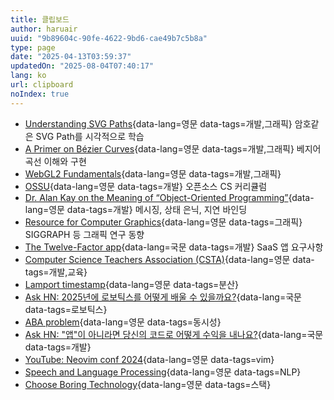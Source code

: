 ```yaml
---
title: 클립보드
author: haruair
uuid: "9b89604c-90fe-4622-9bd6-cae49b7c5b8a"
type: page
date: "2025-04-13T03:59:37"
updatedOn: "2025-08-04T07:40:17"
lang: ko
url: clipboard
noIndex: true
---
```


<div class="bookmark-tags --col-1"></div>

- [Understanding SVG Paths](https://www.nan.fyi/svg-paths){data-lang=영문 data-tags=개발,그래픽} 암호같은 SVG Path를 시각적으로 학습
- [A Primer on Bézier Curves](https://pomax.github.io/bezierinfo/){data-lang=영문 data-tags=개발,그래픽} 베지어 곡선 이해와 구현
- [WebGL2 Fundamentals](https://webgl2fundamentals.org/){data-lang=영문 data-tags=개발,그래픽}
- [OSSU](https://github.com/ossu/computer-science){data-lang=영문 data-tags=개발} 오픈소스 CS 커리큘럼
- [Dr. Alan Kay on the Meaning of “Object-Oriented Programming”](https://www.purl.org/stefan_ram/pub/doc_kay_oop_en){data-lang=영문 data-tags=개발} 메시징, 상태 은닉, 지연 바인딩
- [Resource for Computer Graphics](https://kesen.realtimerendering.com/){data-lang=영문 data-tags=그래픽} SIGGRAPH 등 그래픽 연구 동향
- [The Twelve-Factor app](https://12factor.net/ko/){data-lang=국문 data-tags=개발} SaaS 앱 요구사항
- [Computer Science Teachers Association (CSTA)](https://csteachers.org/){data-lang=영문 data-tags=개발,교육}
- [Lamport timestamp](https://en.wikipedia.org/wiki/Lamport_timestamp){data-lang=영문 data-tags=분산}
- [Ask HN: 2025년에 로보틱스를 어떻게 배울 수 있을까요?](https://news.hada.io/topic?id=21259){data-lang=국문 data-tags=로보틱스}
- [ABA problem](https://en.wikipedia.org/wiki/ABA_problem){data-lang=영문 data-tags=동시성}
- [Ask HN: "앱"이 아니라면 당신의 코드로 어떻게 수익을 내나요?](https://news.hada.io/topic?id=20330){data-lang=국문 data-tags=개발}
- [YouTube: Neovim conf 2024](https://www.youtube.com/playlist?list=PLhlaLyAlbLlq9xWf2xm_9p422GgqvATXk){data-lang=영문 data-tags=vim}
- [Speech and Language Processing](https://web.stanford.edu/~jurafsky/slp3/){data-lang=영문 data-tags=NLP}
- [Choose Boring Technology](https://mcfunley.com/choose-boring-technology){data-lang=영문 data-tags=스택}

<!-- @template bookmarks -->
